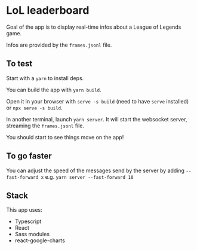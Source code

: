 # LoL leaderboard

Goal of the app is to display real-time infos about a League of Legends game.

Infos are provided by the `frames.jsonl` file.

## To test

Start with a `yarn` to install deps.

You can build the app with `yarn build`.

Open it in your browser with `serve -s build` (need to have `serve` installed) or `npx serve -s build`.

In another terminal, launch `yarn server`. It will start the websocket server, streaming the `frames.jsonl` file.

You should start to see things move on the app!

## To go faster

You can adjust the speed of the messages send by the server by adding `--fast-forward x` e.g. `yarn server --fast-forward 10`

## Stack

This app uses:
- Typescript
- React
- Sass modules
- react-google-charts